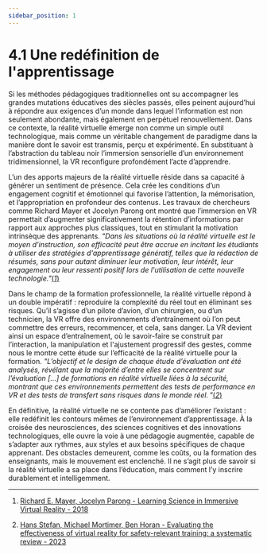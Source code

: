 ```yaml
---
sidebar_position: 1
---
```


# 4.1 Une redéfinition de l'apprentissage

Si les méthodes pédagogiques traditionnelles ont su accompagner les grandes mutations éducatives des siècles passés, elles peinent aujourd’hui à répondre aux exigences d’un monde dans lequel l’information est non seulement abondante, mais également en perpétuel renouvellement. Dans ce contexte, la réalité virtuelle émerge non comme un simple outil technologique, mais comme un véritable changement de paradigme dans la manière dont le savoir est transmis, perçu et expérimenté. En substituant à l’abstraction du tableau noir l’immersion sensorielle d’un environnement tridimensionnel, la VR reconfigure profondément l’acte d’apprendre.

L’un des apports majeurs de la réalité virtuelle réside dans sa capacité à générer un sentiment de présence. Cela crée les conditions d’un engagement cognitif et émotionnel qui favorise l’attention, la mémorisation, et l’appropriation en profondeur des contenus. Les travaux de chercheurs comme Richard Mayer et Jocelyn Parong ont montré que l’immersion en VR permettait d’augmenter significativement la rétention d’informations par rapport aux approches plus classiques, tout en stimulant la motivation intrinsèque des apprenants. _"Dans les situations où la réalité virtuelle est le moyen d'instruction, son efficacité peut être accrue en incitant les étudiants à utiliser des stratégies d'apprentissage génératif, telles que la rédaction de résumés, sans pour autant diminuer leur motivation, leur intérêt, leur engagement ou leur ressenti positif lors de l'utilisation de cette nouvelle technologie."_[(_1_)](https://www.researchgate.net/profile/Jocelyn-Parong/publication/322708154_Learning_Science_in_Immersive_Virtual_Reality/links/5aa5726345851543e6412f96/Learning-Science-in-Immersive-Virtual-Reality.pdf?_tp=eyJjb250ZXh0Ijp7ImZpcnN0UGFnZSI6InB1YmxpY2F0aW9uIiwicGFnZSI6InB1YmxpY2F0aW9uRG93bmxvYWQiLCJwcmV2aW91c1BhZ2UiOiJwdWJsaWNhdGlvbiJ9fQ)

Dans le champ de la formation professionnelle, la réalité virtuelle répond à un double impératif : reproduire la complexité du réel tout en éliminant ses risques. Qu’il s’agisse d’un pilote d’avion, d’un chirurgien, ou d’un technicien, la VR offre des environnements d’entraînement où l’on peut commettre des erreurs, recommencer, et cela, sans danger. La VR devient ainsi un espace d’entraînement, où le savoir-faire se construit par l’interaction, la manipulation et l'ajustement progressif des gestes, comme nous le montre cette étude sur l’efficacité de la réalité virtuelle pour la formation. _"L’objectif et le design de chaque étude d’évaluation ont été analysés, révélant que la majorité d’entre elles se concentrent sur l’évaluation […] de formations en réalité virtuelle liées à la sécurité, montrant que ces environnements permettent des tests de performance en VR et des tests de transfert sans risques dans le monde réel. "_[(_2_)](https://link.springer.com/article/10.1007/s10055-023-00843-7)

En définitive, la réalité virtuelle ne se contente pas d’améliorer l’existant : elle redéfinit les contours mêmes de l’environnement d’apprentissage. À la croisée des neurosciences, des sciences cognitives et des innovations technologiques, elle ouvre la voie à une pédagogie augmentée, capable de s’adapter aux rythmes, aux styles et aux besoins spécifiques de chaque apprenant. Des obstacles demeurent, comme les coûts, ou la formation des enseignants, mais le mouvement est enclenché. Il ne s’agit plus de savoir si la réalité virtuelle a sa place dans l’éducation, mais comment l’y inscrire durablement et intelligemment.

---

1. [Richard E. Mayer, Jocelyn Parong - Learning Science in Immersive Virtual Reality - 2018](https://www.researchgate.net/profile/Jocelyn-Parong/publication/322708154_Learning_Science_in_Immersive_Virtual_Reality/links/5aa5726345851543e6412f96/Learning-Science-in-Immersive-Virtual-Reality.pdf?_tp=eyJjb250ZXh0Ijp7ImZpcnN0UGFnZSI6InB1YmxpY2F0aW9uIiwicGFnZSI6InB1YmxpY2F0aW9uRG93bmxvYWQiLCJwcmV2aW91c1BhZ2UiOiJwdWJsaWNhdGlvbiJ9fQ)

2. [Hans Stefan, Michael Mortimer, Ben Horan - Evaluating the effectiveness of virtual reality for safety-relevant training: a systematic review - 2023](https://link.springer.com/article/10.1007/s10055-023-00843-7)
